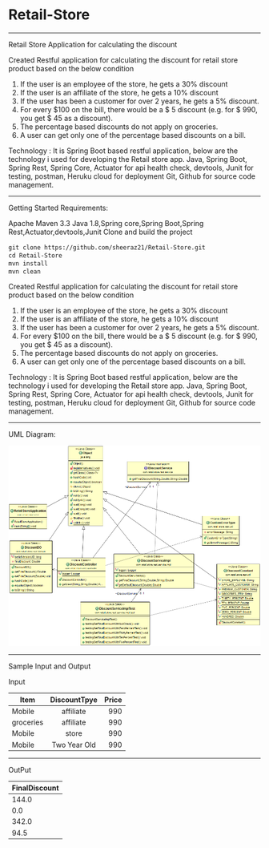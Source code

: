 # Retail-Store
_____________________________________________________________________________________________________________________________________
Retail Store Application for calculating the discount 

Created Restful application for calculating the discount for retail store product based on the below condition 

1. If the user is an employee of the store, he gets a 30% discount
2. If the user is an affiliate of the store, he gets a 10% discount
3. If the user has been a customer for over 2 years, he gets a 5% discount.
4. For every $100 on the bill, there would be a $ 5 discount (e.g. for $ 990, you get $ 45
as a discount).
5. The percentage based discounts do not apply on groceries.
6. A user can get only one of the percentage based discounts on a bill.

Technology : It is Spring Boot based restful application, below are the technology i used for developing the Retail store app.
Java, Spring Boot, Spring Rest, Spring Core, Actuator for api health check, devtools, Junit for testing, postman, Heruku cloud  for deployment
Git, Github for source code management.

_____________________________________________________________________________________________________________________________________

Getting Started
Requirements:

Apache Maven 3.3
Java 1.8,Spring core,Spring Boot,Spring Rest,Actuator,devtools,Junit
Clone and build the project

    git clone https://github.com/sheeraz21/Retail-Store.git
    cd Retail-Store
    mvn install
    mvn clean












 

Created Restful application for calculating the discount for retail store product based on the below condition 

1. If the user is an employee of the store, he gets a 30% discount
2. If the user is an affiliate of the store, he gets a 10% discount
3. If the user has been a customer for over 2 years, he gets a 5% discount.
4. For every $100 on the bill, there would be a $ 5 discount (e.g. for $ 990, you get $ 45
as a discount).
5. The percentage based discounts do not apply on groceries.
6. A user can get only one of the percentage based discounts on a bill.

Technology : It is Spring Boot based restful application, below are the technology i used for developing the Retail store app.
Java, Spring Boot, Spring Rest, Spring Core, Actuator for api health check, devtools, Junit for testing, postman, Heruku cloud  for deployment
Git, Github for source code management.

_____________________________________________________________________________________________________________________________________

UML Diagram:

![UML DIAGRAM](https://github.com/sheeraz21/Retail-Store/blob/master/retail-storeapp.png)

_________________________________________________________________________________________________________________
Sample Input and Output 

Input
				              
| Item        | DiscountTpye  | Price |
| ------------|:-------------:| -----:|
| Mobile      | affiliate     |990 |
| groceries   | affiliate     |990 |
| Mobile      | store         |990 |
| Mobile      | Two Year Old  |990 |
________________________________________________________________________________________________________________

OutPut

| FinalDiscount | 
| ------------- |
| 144.0  |
| 0.0    | 
| 342.0  | 
| 94.5   | 


